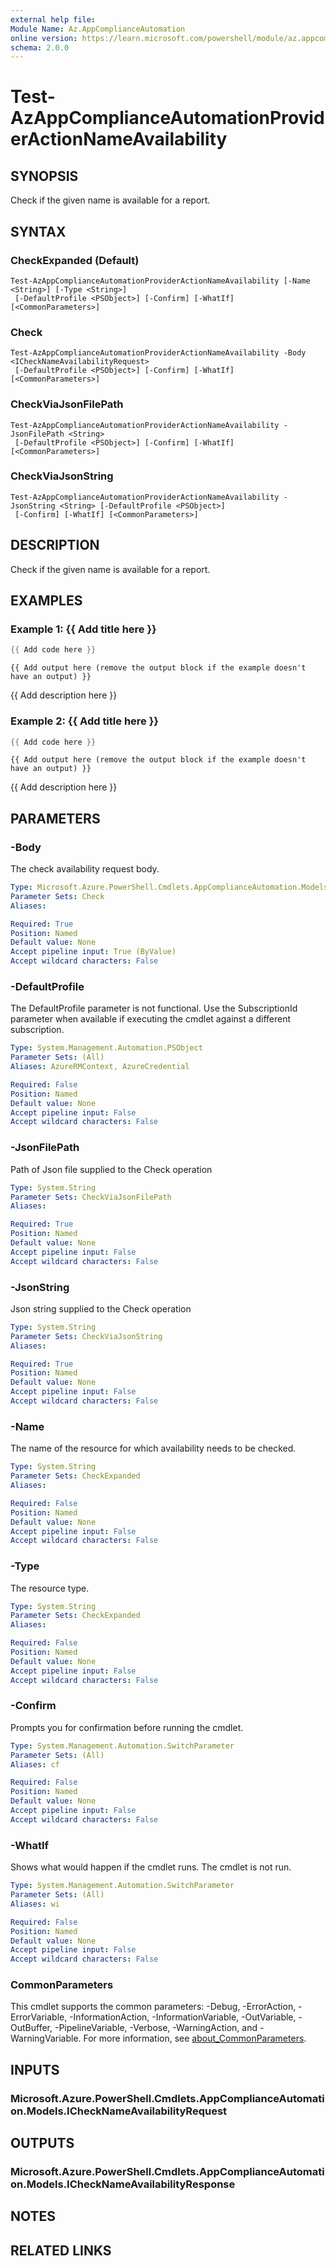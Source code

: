 ```yaml
---
external help file:
Module Name: Az.AppComplianceAutomation
online version: https://learn.microsoft.com/powershell/module/az.appcomplianceautomation/test-azappcomplianceautomationprovideractionnameavailability
schema: 2.0.0
---
```


# Test-AzAppComplianceAutomationProviderActionNameAvailability

## SYNOPSIS
Check if the given name is available for a report.

## SYNTAX

### CheckExpanded (Default)
```
Test-AzAppComplianceAutomationProviderActionNameAvailability [-Name <String>] [-Type <String>]
 [-DefaultProfile <PSObject>] [-Confirm] [-WhatIf] [<CommonParameters>]
```

### Check
```
Test-AzAppComplianceAutomationProviderActionNameAvailability -Body <ICheckNameAvailabilityRequest>
 [-DefaultProfile <PSObject>] [-Confirm] [-WhatIf] [<CommonParameters>]
```

### CheckViaJsonFilePath
```
Test-AzAppComplianceAutomationProviderActionNameAvailability -JsonFilePath <String>
 [-DefaultProfile <PSObject>] [-Confirm] [-WhatIf] [<CommonParameters>]
```

### CheckViaJsonString
```
Test-AzAppComplianceAutomationProviderActionNameAvailability -JsonString <String> [-DefaultProfile <PSObject>]
 [-Confirm] [-WhatIf] [<CommonParameters>]
```

## DESCRIPTION
Check if the given name is available for a report.

## EXAMPLES

### Example 1: {{ Add title here }}
```powershell
{{ Add code here }}
```

```output
{{ Add output here (remove the output block if the example doesn't have an output) }}
```

{{ Add description here }}

### Example 2: {{ Add title here }}
```powershell
{{ Add code here }}
```

```output
{{ Add output here (remove the output block if the example doesn't have an output) }}
```

{{ Add description here }}

## PARAMETERS

### -Body
The check availability request body.

```yaml
Type: Microsoft.Azure.PowerShell.Cmdlets.AppComplianceAutomation.Models.ICheckNameAvailabilityRequest
Parameter Sets: Check
Aliases:

Required: True
Position: Named
Default value: None
Accept pipeline input: True (ByValue)
Accept wildcard characters: False
```

### -DefaultProfile
The DefaultProfile parameter is not functional.
Use the SubscriptionId parameter when available if executing the cmdlet against a different subscription.

```yaml
Type: System.Management.Automation.PSObject
Parameter Sets: (All)
Aliases: AzureRMContext, AzureCredential

Required: False
Position: Named
Default value: None
Accept pipeline input: False
Accept wildcard characters: False
```

### -JsonFilePath
Path of Json file supplied to the Check operation

```yaml
Type: System.String
Parameter Sets: CheckViaJsonFilePath
Aliases:

Required: True
Position: Named
Default value: None
Accept pipeline input: False
Accept wildcard characters: False
```

### -JsonString
Json string supplied to the Check operation

```yaml
Type: System.String
Parameter Sets: CheckViaJsonString
Aliases:

Required: True
Position: Named
Default value: None
Accept pipeline input: False
Accept wildcard characters: False
```

### -Name
The name of the resource for which availability needs to be checked.

```yaml
Type: System.String
Parameter Sets: CheckExpanded
Aliases:

Required: False
Position: Named
Default value: None
Accept pipeline input: False
Accept wildcard characters: False
```

### -Type
The resource type.

```yaml
Type: System.String
Parameter Sets: CheckExpanded
Aliases:

Required: False
Position: Named
Default value: None
Accept pipeline input: False
Accept wildcard characters: False
```

### -Confirm
Prompts you for confirmation before running the cmdlet.

```yaml
Type: System.Management.Automation.SwitchParameter
Parameter Sets: (All)
Aliases: cf

Required: False
Position: Named
Default value: None
Accept pipeline input: False
Accept wildcard characters: False
```

### -WhatIf
Shows what would happen if the cmdlet runs.
The cmdlet is not run.

```yaml
Type: System.Management.Automation.SwitchParameter
Parameter Sets: (All)
Aliases: wi

Required: False
Position: Named
Default value: None
Accept pipeline input: False
Accept wildcard characters: False
```

### CommonParameters
This cmdlet supports the common parameters: -Debug, -ErrorAction, -ErrorVariable, -InformationAction, -InformationVariable, -OutVariable, -OutBuffer, -PipelineVariable, -Verbose, -WarningAction, and -WarningVariable. For more information, see [about_CommonParameters](http://go.microsoft.com/fwlink/?LinkID=113216).

## INPUTS

### Microsoft.Azure.PowerShell.Cmdlets.AppComplianceAutomation.Models.ICheckNameAvailabilityRequest

## OUTPUTS

### Microsoft.Azure.PowerShell.Cmdlets.AppComplianceAutomation.Models.ICheckNameAvailabilityResponse

## NOTES

## RELATED LINKS

